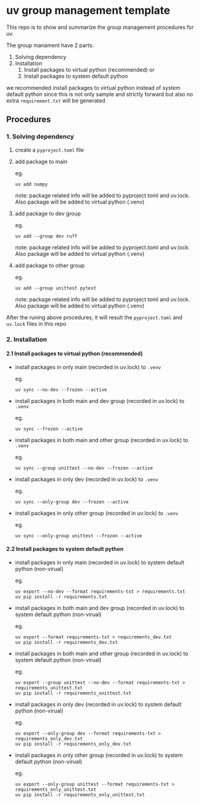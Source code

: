 # uv group management template
This repo is to show and summarize the group management procedures for uv.

The group manament have 2 parts:

1. Solving dependency
2. Installation
    1. Install packages to virtual python (recommended) or
    2. Install packages to system default python 

we recommended install packages to virtual python instead of system default python since this is not only sample and strictly forward but also no extra `requirement.txt` will be generated

## Procedures

### 1. Solving dependency
1. create a `pyproject.toml` file
2. add package to main
    
    eg. 
    
    ```shell
    uv add numpy
    ```

    note:
    package related info will be added to pyproject.toml and uv.lock. Also package will be added to virtual python (.venv)

3. add package to dev group

    eg. 
    
    ```shell
    uv add --group dev ruff
    ```

    note:
    package related info will be added to pyproject.toml and uv.lock. Also package will be added to virtual python (.venv)

4. add package to other group

    eg. 
    ```shell
    uv add --group unittest pytest
    ```

    note:
    package related info will be added to pyproject.toml and uv.lock. Also package will be added to virtual python (.venv)


After the runing above procedures,  it will result the `pyproject.toml` and `uv.lock` files in this repo

### 2. Installation 
#### 2.1 Install packages to virtual python (recommended)
* install packages in only main (recorded in uv.lock) to `.venv`
    
    eg. 
    ```shell
    uv sync --no-dev --frozen --active
    ```

* install packages in both main and dev group (recorded in uv.lock) to `.venv`

    eg. 
    ```shell
    uv sync --frozen --active
    ```

* install packages in both main and other group (recorded in uv.lock) to `.venv`

    eg.
    ```shell
    uv sync --group unittest --no-dev --frozen --active
    ```

* install packages in only dev (recorded in uv.lock) to `.venv`

    eg.
    ```shell
    uv sync --only-group dev --frozen --active
    ```

* install packages in only other group (recorded in uv.lock) to `.venv`

    eg.
    ```shell
    uv sync --only-group unittest --frozen --active
    ```

#### 2.2 Install packages to system default python 
* install packages in only main (recorded in uv.lock) to system default python (non-virual) 

    eg. 
    ```shell
    uv export --no-dev --format requirements-txt > requirements.txt
    uv pip install -r requirements.txt
    ```
    

* install packages in both main and dev group (recorded in uv.lock) to system default python (non-virual) 

    eg. 
    ```shell
    uv export --format requirements-txt > requirements_dev.txt
    uv pip install -r requirements_dev.txt
    ```

* install packages in both main and other group (recorded in uv.lock) to system default python (non-virual) 
    
    eg. 
    ```shell
    uv export --group unittest --no-dev --format requirements-txt > requirements_unittest.txt
    uv pip install -r requirements_unittest.txt
    ```

* install packages in only dev (recorded in uv.lock) to system default python (non-virual) 

    eg. 
    ```shell
    uv export --only-group dev --format requirements-txt > requirements_only_dev.txt
    uv pip install -r requirements_only_dev.txt
    ```

* install packages in only other group (recorded in uv.lock) to system default python (non-virual) 

    eg. 
    ```shell
    uv export --only-group unittest --format requirements-txt > requirements_only_unittest.txt
    uv pip install -r requirements_only_unittest.txt
    ``` 

